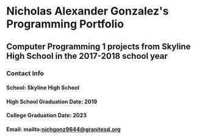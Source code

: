 # Nicholas Alexander Gonzalez's Programming Portfolio

## Computer Programming 1 projects from Skyline High School in the 2017-2018 school year

### Contact Info


#### School: Skyline High School

#### High School Graduation Date: 2019
#### College Graduation Date: 2023

#### Email: mailto:nichgonz9644@granitesd.org


